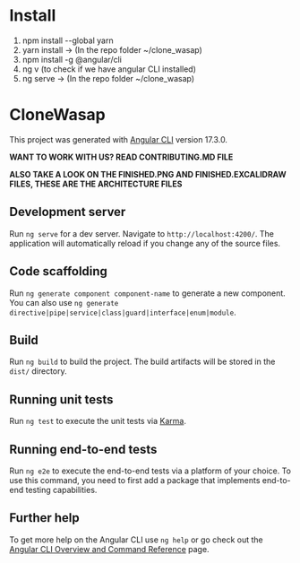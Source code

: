 # Install
1. npm install --global yarn
2. yarn install -> (In the repo folder ~/clone_wasap)
3. npm install -g @angular/cli
4. ng v (to check if we have angular CLI installed)
5. ng serve -> (In the repo folder ~/clone_wasap)

# CloneWasap

This project was generated with [Angular CLI](https://github.com/angular/angular-cli) version 17.3.0.

**WANT TO WORK WITH US? READ CONTRIBUTING.MD FILE**

**ALSO TAKE A LOOK ON THE FINISHED.PNG AND FINISHED.EXCALIDRAW FILES, THESE ARE THE ARCHITECTURE FILES** 

## Development server

Run `ng serve` for a dev server. Navigate to `http://localhost:4200/`. The application will automatically reload if you change any of the source files.

## Code scaffolding

Run `ng generate component component-name` to generate a new component. You can also use `ng generate directive|pipe|service|class|guard|interface|enum|module`.

## Build

Run `ng build` to build the project. The build artifacts will be stored in the `dist/` directory.

## Running unit tests

Run `ng test` to execute the unit tests via [Karma](https://karma-runner.github.io).

## Running end-to-end tests

Run `ng e2e` to execute the end-to-end tests via a platform of your choice. To use this command, you need to first add a package that implements end-to-end testing capabilities.

## Further help

To get more help on the Angular CLI use `ng help` or go check out the [Angular CLI Overview and Command Reference](https://angular.io/cli) page.
